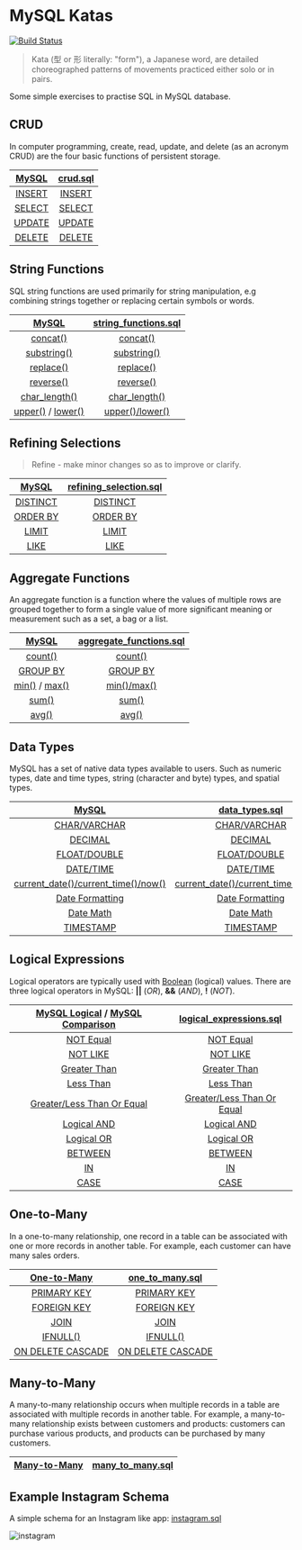 # MySQL Katas

[![Build Status](https://travis-ci.com/azdanov/mysql-katas.svg?branch=master)](https://travis-ci.com/azdanov/mysql-katas)

> Kata (型 or 形 literally: "form"), a Japanese word, are detailed choreographed patterns of movements practiced either solo or in pairs.

Some simple exercises to practise SQL in MySQL database.

## CRUD

In computer programming, create, read, update, and delete (as an acronym CRUD) are the four basic functions of persistent storage.

| [MySQL](https://dev.mysql.com/doc/refman/5.7/en/sql-syntax-data-manipulation.html) | [crud.sql](https://github.com/azdanov/mysql-katas/blob/master/crud.sql)                                     |
| :--------------------------------------------------------------------------------: | :---------------------------------------------------------------------------------------------------------: |
| [INSERT](https://dev.mysql.com/doc/refman/5.7/en/insert.html)                      | [INSERT](https://github.com/azdanov/mysql-katas/blob/34b3689abac887dc86377a6f04f43f1b2623824f/crud.sql#L15) |
| [SELECT](https://dev.mysql.com/doc/refman/5.7/en/select.html)                      | [SELECT](https://github.com/azdanov/mysql-katas/blob/34b3689abac887dc86377a6f04f43f1b2623824f/crud.sql#L24) |
| [UPDATE](https://dev.mysql.com/doc/refman/5.7/en/update.html)                      | [UPDATE](https://github.com/azdanov/mysql-katas/blob/34b3689abac887dc86377a6f04f43f1b2623824f/crud.sql#L54) |
| [DELETE](https://dev.mysql.com/doc/refman/5.7/en/delete.html)                      | [DELETE](https://github.com/azdanov/mysql-katas/blob/34b3689abac887dc86377a6f04f43f1b2623824f/crud.sql#L64) |

## String Functions

SQL string functions are used primarily for string manipulation, e.g combining strings together or replacing certain symbols or words.

| [MySQL](https://dev.mysql.com/doc/refman/5.7/en/string-functions.html)                                                                                                            | [string_functions.sql](https://github.com/azdanov/mysql-katas/blob/master/string_functions.sql)                                  |
| :-------------------------------------------------------------------------------------------------------------------------------------------------------------------------------: | :------------------------------------------------------------------------------------------------------------------------------: |
| [concat()](https://dev.mysql.com/doc/refman/5.7/en/string-functions.html#function_concat)                                                                                         | [concat()](https://github.com/azdanov/mysql-katas/blob/9f8b618fd2dec10a7f23fee15fbff85f91dde91c/string_functions.sql#L40)        |
| [substring()](https://dev.mysql.com/doc/refman/5.7/en/string-functions.html#function_substring)                                                                                   | [substring()](https://github.com/azdanov/mysql-katas/blob/9f8b618fd2dec10a7f23fee15fbff85f91dde91c/string_functions.sql#L48)     |
| [replace()](https://dev.mysql.com/doc/refman/5.7/en/string-functions.html#function_replace)                                                                                       | [replace()](https://github.com/azdanov/mysql-katas/blob/9f8b618fd2dec10a7f23fee15fbff85f91dde91c/string_functions.sql#L56)       |
| [reverse()](https://dev.mysql.com/doc/refman/5.7/en/string-functions.html#function_reverse)                                                                                       | [reverse()](https://github.com/azdanov/mysql-katas/blob/9f8b618fd2dec10a7f23fee15fbff85f91dde91c/string_functions.sql#L61)       |
| [char_length()](https://dev.mysql.com/doc/refman/5.7/en/string-functions.html#function_char-length)                                                                               | [char_length()](https://github.com/azdanov/mysql-katas/blob/9f8b618fd2dec10a7f23fee15fbff85f91dde91c/string_functions.sql#L66)   |
| [upper()](https://dev.mysql.com/doc/refman/5.7/en/string-functions.html#function_upper) / [lower()](https://dev.mysql.com/doc/refman/5.7/en/string-functions.html#function_lower) | [upper()/lower()](https://github.com/azdanov/mysql-katas/blob/9f8b618fd2dec10a7f23fee15fbff85f91dde91c/string_functions.sql#L71) |

## Refining Selections

> Refine - make minor changes so as to improve or clarify.

| [MySQL](https://dev.mysql.com/doc/refman/5.7/en/select.html)                     | [refining_selection.sql](https://github.com/azdanov/mysql-katas/blob/master/refining_selection.sql)                         |
| :------------------------------------------------------------------------------: | :-------------------------------------------------------------------------------------------------------------------------: |
| [DISTINCT](https://dev.mysql.com/doc/refman/5.7/en/select.html)                  | [DISTINCT](https://github.com/azdanov/mysql-katas/blob/7dad586d339ba9a82b7ef72f36125a0be82ce767/refining_selection.sql#L43) |
| [ORDER BY](https://dev.mysql.com/doc/refman/5.7/en/select.html)                  | [ORDER BY](https://github.com/azdanov/mysql-katas/blob/7dad586d339ba9a82b7ef72f36125a0be82ce767/refining_selection.sql#L53) |
| [LIMIT](https://dev.mysql.com/doc/refman/5.7/en/select.html)                     | [LIMIT](https://github.com/azdanov/mysql-katas/blob/7dad586d339ba9a82b7ef72f36125a0be82ce767/refining_selection.sql#L94)    |
| [LIKE](https://dev.mysql.com/doc/refman/5.7/en/string-comparison-functions.html) | [LIKE](https://github.com/azdanov/mysql-katas/blob/7dad586d339ba9a82b7ef72f36125a0be82ce767/refining_selection.sql#L118)    |

## Aggregate Functions

An aggregate function is a function where the values of multiple rows are grouped together to form a single value of more significant meaning or measurement such as a set, a bag or a list.

| [MySQL](https://dev.mysql.com/doc/refman/5.7/en/group-by-functions.html)                                                                                                      | [aggregate_functions.sql](https://github.com/azdanov/mysql-katas/blob/master/aggregate_functions.sql)                           |
| :---------------------------------------------------------------------------------------------------------------------------------------------------------------------------: | :-----------------------------------------------------------------------------------------------------------------------------: |
| [count()](https://dev.mysql.com/doc/refman/5.7/en/group-by-functions.html#function_count)                                                                                     | [count()](https://github.com/azdanov/mysql-katas/blob/7dad586d339ba9a82b7ef72f36125a0be82ce767/aggregate_functions.sql#L43)     |
| [GROUP BY](https://dev.mysql.com/doc/refman/5.7/en/group-by-handling.html)                                                                                                    | [GROUP BY](https://github.com/azdanov/mysql-katas/blob/7dad586d339ba9a82b7ef72f36125a0be82ce767/aggregate_functions.sql#L55)    |
| [min()](https://dev.mysql.com/doc/refman/5.7/en/group-by-functions.html#function_min) / [max()](https://dev.mysql.com/doc/refman/5.7/en/group-by-functions.html#function_max) | [min()/max()](https://github.com/azdanov/mysql-katas/blob/7dad586d339ba9a82b7ef72f36125a0be82ce767/aggregate_functions.sql#L72) |
| [sum()](https://dev.mysql.com/doc/refman/5.7/en/group-by-functions.html#function_sum)                                                                                         | [sum()](https://github.com/azdanov/mysql-katas/blob/7dad586d339ba9a82b7ef72f36125a0be82ce767/aggregate_functions.sql#L107)      |
| [avg()](https://dev.mysql.com/doc/refman/5.7/en/group-by-functions.html#function_avg)                                                                                         | [avg()](https://github.com/azdanov/mysql-katas/blob/7dad586d339ba9a82b7ef72f36125a0be82ce767/aggregate_functions.sql#L119)      |

## Data Types

MySQL has a set of native data types available to users. Such as numeric types, date and time types, string (character and byte) types, and spatial types.

| [MySQL](https://dev.mysql.com/doc/refman/5.7/en/data-types.html)                                            | [data_types.sql](https://github.com/azdanov/mysql-katas/blob/master/data_types.sql)                                                             |
| :---------------------------------------------------------------------------------------------------------: | :---------------------------------------------------------------------------------------------------------------------------------------------: |
| [CHAR/VARCHAR](https://dev.mysql.com/doc/refman/5.7/en/char.html)                                           | [CHAR/VARCHAR](https://github.com/azdanov/mysql-katas/blob/7dad586d339ba9a82b7ef72f36125a0be82ce767/data_types.sql#L1)                          |
| [DECIMAL](https://dev.mysql.com/doc/refman/5.7/en/fixed-point-types.html)                                   | [DECIMAL](https://github.com/azdanov/mysql-katas/blob/7dad586d339ba9a82b7ef72f36125a0be82ce767/data_types.sql#L32)                              |
| [FLOAT/DOUBLE](https://dev.mysql.com/doc/refman/5.7/en/floating-point-types.html)                           | [FLOAT/DOUBLE](https://github.com/azdanov/mysql-katas/blob/7dad586d339ba9a82b7ef72f36125a0be82ce767/data_types.sql#L69)                         |
| [DATE/TIME](https://dev.mysql.com/doc/refman/5.7/en/date-and-time-types.html)                               | [DATE/TIME](https://github.com/azdanov/mysql-katas/blob/7dad586d339ba9a82b7ef72f36125a0be82ce767/data_types.sql#L98)                            |
| [current_date()/current_time()/now()](https://dev.mysql.com/doc/refman/5.7/en/date-and-time-functions.html) | [current_date()/current_time()/now()](https://github.com/azdanov/mysql-katas/blob/7dad586d339ba9a82b7ef72f36125a0be82ce767/data_types.sql#L124) |
| [Date Formatting](https://dev.mysql.com/doc/refman/5.7/en/date-and-time-functions.html)                     | [Date Formatting](https://github.com/azdanov/mysql-katas/blob/7dad586d339ba9a82b7ef72f36125a0be82ce767/data_types.sql#L134)                     |
| [Date Math](https://dev.mysql.com/doc/refman/5.7/en/date-and-time-functions.html)                           | [Date Math](https://github.com/azdanov/mysql-katas/blob/7dad586d339ba9a82b7ef72f36125a0be82ce767/data_types.sql#L240)                           |
| [TIMESTAMP](https://dev.mysql.com/doc/refman/5.7/en/datetime.html)                                          | [TIMESTAMP](https://github.com/azdanov/mysql-katas/blob/7dad586d339ba9a82b7ef72f36125a0be82ce767/data_types.sql#L303)                           |

## Logical Expressions

Logical operators are typically used with [Boolean](https://dev.mysql.com/doc/refman/5.7/en/boolean-literals.html) (logical) values. There are three logical operators in MySQL: __||__ (_OR_), __&&__ (_AND_), __!__ (_NOT_).

| [MySQL Logical](https://dev.mysql.com/doc/refman/5.7/en/logical-operators.html) / [MySQL Comparison](https://dev.mysql.com/doc/refman/5.7/en/comparison-operators.html) | [logical_expressions.sql](https://github.com/azdanov/mysql-katas/blob/master/logical_expressions.sql)                                          |
| :---------------------------------------------------------------------------------------------------------------------------------------------------------------------: | :--------------------------------------------------------------------------------------------------------------------------------------------: |
| [NOT Equal](https://dev.mysql.com/doc/refman/5.7/en/comparison-operators.html#operator_not-equal)                                                                       | [NOT Equal](https://github.com/azdanov/mysql-katas/blob/c1057802d7859a744b00afedfb14e53ab169334e/logical_expressions.sql#L43)                  |
| [NOT LIKE](https://dev.mysql.com/doc/refman/5.7/en/string-comparison-functions.html#operator_not-like)                                                                  | [NOT LIKE](https://github.com/azdanov/mysql-katas/blob/c1057802d7859a744b00afedfb14e53ab169334e/logical_expressions.sql#L58)                   |
| [Greater Than](https://dev.mysql.com/doc/refman/5.7/en/comparison-operators.html#operator_greater-than)                                                                 | [Greater Than](https://github.com/azdanov/mysql-katas/blob/c1057802d7859a744b00afedfb14e53ab169334e/logical_expressions.sql#L65)               |
| [Less Than](https://dev.mysql.com/doc/refman/5.7/en/comparison-operators.html#operator_less-than)                                                                       | [Less Than](https://github.com/azdanov/mysql-katas/blob/c1057802d7859a744b00afedfb14e53ab169334e/logical_expressions.sql#L74)                  |
| [Greater/Less Than Or Equal](https://dev.mysql.com/doc/refman/5.7/en/comparison-operators.html)                                                                         | [Greater/Less Than Or Equal](https://github.com/azdanov/mysql-katas/blob/c1057802d7859a744b00afedfb14e53ab169334e/logical_expressions.sql#L83) |
| [Logical AND](https://dev.mysql.com/doc/refman/5.7/en/logical-operators.html#operator_and)                                                                              | [Logical AND](https://github.com/azdanov/mysql-katas/blob/c1057802d7859a744b00afedfb14e53ab169334e/logical_expressions.sql#L98)                |
| [Logical OR](https://dev.mysql.com/doc/refman/5.7/en/logical-operators.html#operator_or)                                                                                | [Logical OR](https://github.com/azdanov/mysql-katas/blob/c1057802d7859a744b00afedfb14e53ab169334e/logical_expressions.sql#L107)                |
| [BETWEEN](https://dev.mysql.com/doc/refman/5.7/en/comparison-operators.html#operator_between)                                                                           | [BETWEEN](https://github.com/azdanov/mysql-katas/blob/c1057802d7859a744b00afedfb14e53ab169334e/logical_expressions.sql#L116)                   |
| [IN](https://dev.mysql.com/doc/refman/5.7/en/comparison-operators.html#function_in)                                                                                     | [IN](https://github.com/azdanov/mysql-katas/blob/c1057802d7859a744b00afedfb14e53ab169334e/logical_expressions.sql#L131)                        |
| [CASE](https://dev.mysql.com/doc/refman/5.7/en/case.html)                                                                                                               | [CASE](https://github.com/azdanov/mysql-katas/blob/c1057802d7859a744b00afedfb14e53ab169334e/logical_expressions.sql#L155)                      |

## One-to-Many

In a one-to-many relationship, one record in a table can be associated with one or more records in another table. For example, each customer can have many sales orders.

| [One-to-Many](https://fmhelp.filemaker.com/help/16/fmp/en/index.html#page/FMP_Help/one-to-many-relationships.html)           | [one_to_many.sql](https://github.com/azdanov/mysql-katas/blob/master/one_to_many.sql)        |
| :--------------------------------------------------------------------------------------------------------------------------: | :------------------------------------------------------------------------------------------: |
| [PRIMARY KEY](https://dev.mysql.com/doc/refman/5.7/en/constraint-primary-key.html)                                           | [PRIMARY KEY](https://github.com/azdanov/mysql-katas/blob/master/one_to_many.sql#L4)         |
| [FOREIGN KEY](https://dev.mysql.com/doc/refman/5.7/en/constraint-foreign-key.html)                                           | [FOREIGN KEY](https://github.com/azdanov/mysql-katas/blob/master/one_to_many.sql#L4)         |
| [JOIN](https://dev.mysql.com/doc/refman/5.7/en/join.html)                                                                    | [JOIN](https://github.com/azdanov/mysql-katas/blob/master/one_to_many.sql#L67)               |
| [IFNULL()](https://dev.mysql.com/doc/refman/5.7/en/control-flow-functions.html#function_ifnull)                              | [IFNULL()](https://github.com/azdanov/mysql-katas/blob/master/one_to_many.sql#L156)          |
| [ON DELETE CASCADE](https://dev.mysql.com/doc/refman/5.7/en/create-table-foreign-keys.html#foreign-keys-referential-actions) | [ON DELETE CASCADE](https://github.com/azdanov/mysql-katas/blob/master/one_to_many.sql#L233) |

## Many-to-Many

A many-to-many relationship occurs when multiple records in a table are associated with multiple records in another table. For example, a many-to-many relationship exists between customers and products: customers can purchase various products, and products can be purchased by many customers.

| [Many-to-Many](https://fmhelp.filemaker.com/help/16/fmp/en/index.html#page/FMP_Help%2Fmany-to-many-relationships.html%23) | [many_to_many.sql](https://github.com/azdanov/mysql-katas/blob/master/many_to_many.sql) |
| :-----------------------------------------------------------------------------------------------------------------------: | :-------------------------------------------------------------------------------------: |

## Example Instagram Schema

A simple schema for an Instagram like app: [instagram.sql](https://github.com/azdanov/mysql-katas/blob/master/instagram.sql)

![instagram](http://www.plantuml.com/plantuml/svg/nLVRRjiu47tdLqoTXqQeWnXjqQQ1LwYnbGkZYPlw0hJOB0n66bj49DALw6sSHVwzlEX2EtBYTekkNoHHSywSEHoIyjjSqaokqWGOLxUBZAOaHXfXHW2wSy4bvEmM_tZ-qX-pT9aW3Ceu68SnfhHxhADyWZmgW2I_Pdn9TKYqPF2Yqo5F8fmpZZ2XLmaUSffYEy8yz21CQ9w37W2QGqiFjg3RXSD9-w3VxwcV1xvVuVEloU6D1zrG928xFUYetqd7l-aUcu4wRiumYTp8Lwyw-9esHQvuA9dW9fZvHVnLGiDh5JrzrkayF_7jzOtVFMQE5imOJMRBZAKqMy-kSVrGGYDz78m6lJEu60tEUwCly27uubLq6pnjMD-hqa519MmhcyBLMhSh5Hco1QyIjE7MCwhw7qV1uFtmGUAIhMJV5ZSA-i4e6FuPZ673mdLL_mxcsvBH8p6B45AKiOXo-v1Bp538zH9pGfu2Siaaq_UsZrPg2l8sjCorvS6_gcSRPeL5ddfXMqA7wcwpbK-2pnEO3WUVfW4CFqvWE3qxgsF33Ad4Q4Pb4Jqu3yQJtla5l0lwlUdPf6uUBhvv7haZH8g5AW0pfKNnM9dBM4YXTTgRGkW3Kai1Qdo1irMME6fTcMvHCmKrKOFX97WVZ1e3VxWY0tNwfiZKXi9wg_UkhdKkaaHyqyKMTrMrLe4TtLDk4Oo_fpP7sbPzZN7O5EVEvGQVMufn380BYN0bf1Gf7CpdyzCI3GgjUZrVPPXVSc6MhaN3KdMMUj2qs_qrKxjotMJcQSjxysOlBnNuiJZ7a9At3MMdDzbcETjWPJOPLlCK-LsZChQ8vMwV06aONt930R4wIbQSVLsXoLOxLLYquSsZgr2BCGUKirlynyQxqrk5bPImQzIQpBKGjUUgtdTMVrhcuoj_dpPmdQrOAjNAYHzO27P-jLTcAMYwqiXGfAaw8BINvUt-HyAlzDacdqcyaJlsxVzrGkxqIPfXGZLp7hEbMX-60ewE_28IJg7LCyIGqhLQJ__W9KyfNnVlMmwYD7itffeEKh3VXzbvtOchivbbiZkLNKLk7WVGcAH0r1cASsihnoNN632GycJx2P3-JY5w-t7CDbkrHQex0xnIwXHBf3xAOSDsfx1xuBeyDw_Pw_IKqqJrXVQJ41Twz9VwqegG_wqepMPPfd36dVYcryR2fXVb11BoLlqxK7yolWC0 "instagram")
